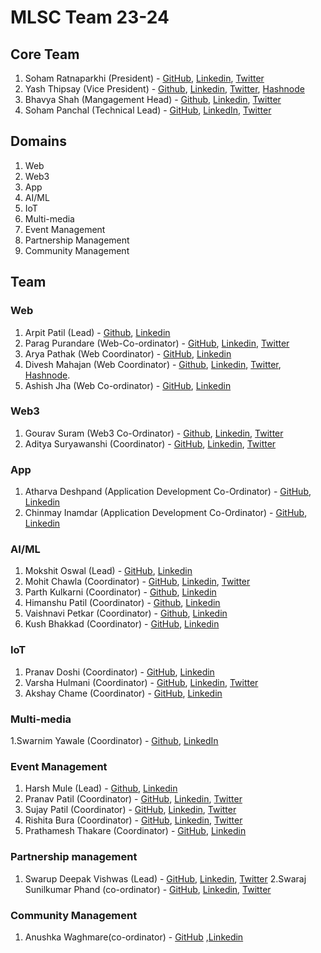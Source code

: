 # MLSC Team 23-24

## Core Team

1. Soham Ratnaparkhi (President) - [GitHub](https://github.com/SohamRatnaparkhi), [Linkedin](https://www.linkedin.com/in/soham-ratnaparkhi-3a3775ab/), [Twitter](https://twitter.com/SohamR_7113)
2. Yash Thipsay (Vice President) - [Github](https://github.com/yashthipsay/), [Linkedin](www.linkedin.com/in/yash-thipsay-7a67a0233), [Twitter](https://twitter.com/y17187), [Hashnode](https://yblogs.hashnode.dev/)
3. Bhavya Shah (Mangagement Head) - [Github](https://github.com/BhavyaBh289/), [Linkedin](https://www.linkedin.com/in/bhavya-shah-9401a7233/), [Twitter](https://twitter.com/BhavyaBh289)
4. Soham Panchal (Technical Lead) - [GitHub](https://github.com/Soham1803), [LinkedIn](https://www.linkedin.com/in/soham-panchal-800968225), [Twitter](https://twitter.com/Soham_desu)

## Domains

1. Web
2. Web3
3. App
4. AI/ML
5. IoT
6. Multi-media
7. Event Management
8. Partnership Management
9. Community Management

## Team

### Web

1. Arpit Patil (Lead) - [Github](https://github.com/ArpitPatil123), [Linkedin](https://www.linkedin.com/in/arpit-patil-88706a272/)
2. Parag Purandare (Web-Co-ordinator) - [GitHub](https://github.com/paragpurandare), [Linkedin](https://www.linkedin.com/in/parag-purandare-9ba399235/), [Twitter](https://twitter.com/purandare_parag)
3. Arya Pathak (Web Coordinator) - [GitHub](https://github.com/arya2004), [Linkedin](https://www.linkedin.com/in/arya-pathak-a53a58256/)
4. Divesh Mahajan (Web Coordinator) - [Github](https://github.com/Diveshmahajan4), [Linkedin](https://www.linkedin.com/in/divesh-mahajan-43a585216/), [Twitter](https://twitter.com/diveshtwt), [Hashnode](https://blog.diveshmahajan.tech/).
5. Ashish Jha (Web Co-ordinator) - [GitHub](https://github.com/ashishjha1034), [Linkedin](https://www.linkedin.com/in/ashishkumar-jha-a75b18250/)
   
### Web3

1. Gourav Suram (Web3 Co-Ordinator) - [Github](https://github.com/heapbytes), [Linkedin](https://linkedin.com/in/gouravsuram/), [Twitter](https://twitter.com/heapbytes)
2. Aditya Suryawanshi (Coordinator) - [GitHub](https://github.com/Adidem23), [Linkedin](https://www.linkedin.com/in/aditya-suryawanshi-945145235/), [Twitter](https://twitter.com/SURYAWANSHIADI3)

### App

1. Atharva Deshpand (Application Development Co-Ordinator) - [GitHub](https://github.com/aadeshp1), [Linkedin](https://www.linkedin.com/in/aad19/)
2. Chinmay Inamdar (Application Development Co-Ordinator) - [GitHub](https://github.com/ChinmayInamdar), [Linkedin](www.linkedin.com/in/chinmayinamdar)

### AI/ML

1. Mokshit Oswal (Lead) - [GitHub](https://github.com/moky1477), [Linkedin](https://www.linkedin.com/in/mokshit-oswal-479b78227/)
2. Mohit Chawla (Coordinator) - [GitHub](https://github.com/Mohit1345), [Linkedin](https://www.linkedin.com/in/mohit-chawla13), [Twitter](https://twitter.com/chawlamohit1313)
3. Parth Kulkarni (Coordinator) - [Github](https://github.com/parthkulkarni04), [Linkedin](https://www.linkedin.com/in/parth-kulkarni-065802271/)
4. Himanshu Patil (Coordinator) - [Github](https://github.com/HimanshuPPatil), [Linkedin](https://www.linkedin.com/in/himanshu-patil-5a9746271/)
5. Vaishnavi Petkar (Coordinator) - [Github](https://github.com/vaishp2610), [Linkedin](https://www.linkedin.com/in/vaishnavi-petkar-b89853230/)
6. Kush Bhakkad (Coordinator) - [GitHub](https://github.com/KushBhakkad), [Linkedin](https://www.linkedin.com/in/kush-bhakkad-3a3b37263)

### IoT
1. Pranav Doshi (Coordinator) - [GitHub](https://github.com/pranav8doshi), [Linkedin](https://www.linkedin.com/in/pranav-doshi-5463b2249/)
2. Varsha Hulmani (Coordinator) - [GitHub](https://github.com/varshahulmani), [Linkedin](https://www.linkedin.com/in/varsha-hulmani-a29061233/), [Twitter](https://twitter.com/VarshaHulmani?t=A3DSs5aRmv5w8kzq_zCNew&s=09)
3. Akshay Chame (Coordinator) - [GitHub](https://github.com/akshayram1), [Linkedin](https://www.linkedin.com/in/akshay-chame-b43bb8209/)

### Multi-media
1.Swarnim Yawale (Coordinator) - [Github](https://github.com/Swarnim-Yawale), [LinkedIn](https://www.linkedin.com/in/swarnim-yawale-142109264/)
### Event Management

1. Harsh Mule (Lead) - [Github](https://github.com/harshmule17), [Linkedin](https://www.linkedin.com/in/harsh-mule-63a940229/)
2. Pranav Patil (Coordinator) - [GitHub](https://github.com/Pannu0), [Linkedin](https://www.linkedin.com/in/pranav-patil-04b945271/), [Twitter](https://twitter.com/PRANAVPATI10955)
3. Sujay Patil (Coordinator) - [GitHub](https://github.com/sujaypatil15), [Linkedin](https://www.linkedin.com/in/sujay-patil-a2a0b4232/), [Twitter](https://twitter.com/sujay_1522)
4. Rishita Bura (Coordinator) - [GitHub](https://github.com/rishitabura), [Linkedin](https://www.linkedin.com/in/rishita-bura-1a53b9229/), [Twitter](https://twitter.com/rishitabura)
5. Prathamesh Thakare (Coordinator) - [GitHub](https://github.com/pdthakare019), [Linkedin](https://www.linkedin.com/in/prathameshthakare19/)

### Partnership management
1. Swarup Deepak Vishwas (Lead) - [GitHub](https://github.com/SwarupVishwas18), [Linkedin](https://www.linkedin.com/in/swarup-vishwas-8895221b9/), [Twitter](https://twitter.com/sdvishwas2312)
2.Swaraj Sunilkumar Phand (co-ordinator) - [GitHub](https://github.com/Swaraj7700), [Linkedin](https://www.linkedin.com/in/swaraj-phand-037995248/), [Twitter](https://twitter.com/swaraj_phand)
### Community Management
1. Anushka Waghmare(co-ordinator) - [GitHub](https://github.com/Anushka068) ,[Linkedin](https://www.linkedin.com/in/anushka-waghmare-104865261)

